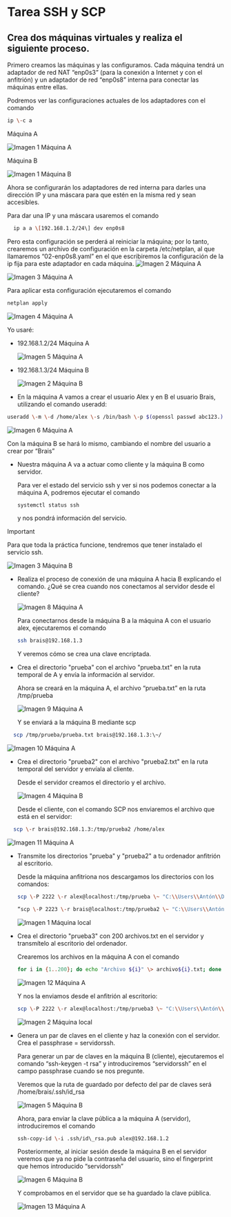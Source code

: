 # Tarea SSH y SCP

## Crea dos máquinas virtuales y realiza el siguiente proceso.

Primero creamos las máquinas y las configuramos. Cada máquina tendrá un adaptador de red NAT “enp0s3” (para la conexión a Internet y con el anfitrión) y un adaptador de red “enp0s8” interna para conectar las máquinas entre ellas.

Podremos ver las configuraciones actuales de los adaptadores con el comando

```bash
ip \-c a
```

Máquina A

![Imagen 1 Máquina A](imagenes/A1.png)

Máquina B

![Imagen 1 Máquina B](imagenes/B1.png)

Ahora se configurarán los adaptadores de red interna para darles una dirección IP y una máscara para que estén en la misma red y sean accesibles.

Para dar una IP y una máscara usaremos el comando

```bash
  ip a a \[192.168.1.2/24\] dev enp0s8
```
Pero esta configuración se perderá al reiniciar la máquina; por lo tanto, crearemos un archivo de configuración en la carpeta /etc/netplan, al que llamaremos “02-enp0s8.yaml” en el que escribiremos la configuración de la ip fija para este adaptador en cada máquina.
![Imagen 2 Máquina A](imagenes/A2.png)

![Imagen 3 Máquina A](imagenes/A3.png)

Para aplicar esta configuración ejecutaremos el comando 
```bash
netplan apply
```
![Imagen 4 Máquina A](imagenes/A4.png)

Yo usaré: 

- 192.168.1.2/24 Máquina A

  ![Imagen 5 Máquina A](imagenes/A5.png)

- 192.168.1.3/24 Máquina B

  ![Imagen 2 Máquina B](imagenes/B2.png)

* En la máquina A vamos a crear el usuario Alex y en B el usuario Brais, utilizando el comando useradd:

```bash
useradd \-m \-d /home/alex \-s /bin/bash \-p $(openssl passwd abc123.) \-G sudo alex
```

![Imagen 6 Máquina A](imagenes/A6.png)

Con la máquina B se hará lo mismo, cambiando el nombre del usuario a crear por “Brais”

* Nuestra máquina A va a actuar como cliente y la máquina B como servidor.

  Para ver el estado del servicio ssh y ver si nos podemos conectar a la máquina A, podremos ejecutar el comando
  ```bash
  systemctl status ssh
  ```
  y nos pondrá información del servicio.

> [!IMPORTANT]
> Para que toda la práctica funcione, tendremos que tener instalado el servicio ssh.

  ![Imagen 3 Máquina B](imagenes/B3.png)

* Realiza el proceso de conexión de una máquina A hacia B explicando el comando. ¿Qué se crea cuando nos conectamos al servidor desde el cliente?

  ![Imagen 8 Máquina A](imagenes/A8.png)

  Para conectarnos desde la máquina B a la máquina A con el usuario alex, ejecutaremos el comando

  ```bash
  ssh brais@192.168.1.3
  ```

  Y veremos cómo se crea una clave encriptada.

* Crea el directorio "prueba" con el archivo "prueba.txt" en la ruta temporal de A y envía la información al servidor.

  Ahora se creará en la máquina A, el archivo “prueba.txt” en la ruta /tmp/prueba

  ![Imagen 9 Máquina A](imagenes/A9.png)

  Y se enviará a la máquina B mediante scp
```bash
  scp /tmp/prueba/prueba.txt brais@192.168.1.3:\~/
```

  ![Imagen 10 Máquina A](imagenes/A10.png)

* Crea el directorio "prueba2" con el archivo "prueba2.txt" en la ruta temporal del servidor y envíala al cliente.

  Desde el servidor creamos el directorio y el archivo. 

  ![Imagen 4 Máquina B](imagenes/B4.png)

  Desde el cliente, con el comando SCP nos enviaremos el archivo que está en el servidor:
```bash
  scp \-r brais@192.168.1.3:/tmp/prueba2 /home/alex
```

  ![Imagen 11 Máquina A](imagenes/A11.png)

* Transmite los directorios "prueba" y "prueba2" a tu ordenador anfitrión al escritorio.

  Desde la máquina anfitriona nos descargamos los directorios con los comandos:

  ```bash
  scp \-P 2222 \-r alex@localhost:/tmp/prueba \~ "C:\\Users\\Antón\\Desktop"

  “scp \-P 2223 \-r brais@localhost:/tmp/prueba2 \~ "C:\\Users\\Antón\\Desktop"”
  ```
  ![Imagen 1 Máquina local](imagenes/Local.png)

* Crea el directorio "prueba3" con 200 archivos.txt en el servidor y transmítelo al escritorio del ordenador.

  Crearemos los archivos en la máquina A con el comando

  ```bash
  for i in {1..200}; do echo "Archivo ${i}" \> archivo${i}.txt; done
  ```

  ![Imagen 12 Máquina A](imagenes/A12.png)

  Y nos la enviamos desde el anfitrión al escritorio:

  ```bash
  scp \-P 2222 \-r alex@localhost:/tmp/prueba3 \~ "C:\\Users\\Antón\\Desktop"
  ```

  ![Imagen 2 Máquina local](imagenes/Local2.png)

* Genera un par de claves en el cliente y haz la conexión con el servidor. Crea el passphrase \= servidorssh.

  Para generar un par de claves en la máquina B (cliente), ejecutaremos el comando  “ssh-keygen \-t rsa” y introduciremos “servidorssh” en el campo passphrase cuando se nos pregunte.

  Veremos que la ruta de guardado por defecto del par de claves será /home/brais/.ssh/id\_rsa

  ![Imagen 5 Máquina B](imagenes/B5.png)

  Ahora, para enviar la clave pública a la máquina A (servidor), introduciremos el comando
  ```bash
  ssh-copy-id \-i .ssh/id\_rsa.pub alex@192.168.1.2
  ```

  Posteriormente, al iniciar sesión desde la máquina B en el servidor veremos que ya no pide la contraseña del usuario, sino el fingerprint que hemos introducido “servidorssh”

  ![Imagen 6 Máquina B](imagenes/B6.png)

  Y comprobamos en el servidor que se ha guardado la clave pública.

  ![Imagen 13 Máquina A](imagenes/A13.png)

